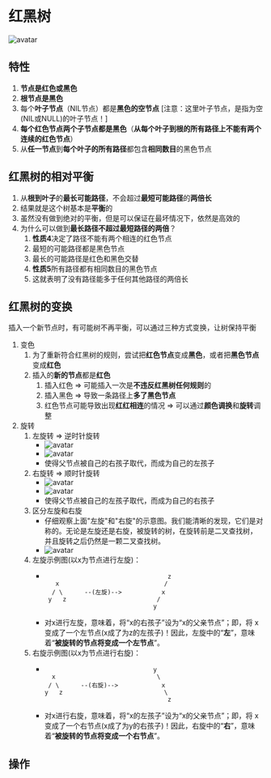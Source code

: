 # 红黑树
![avatar](https://images0.cnblogs.com/i/497634/201403/251730074203156.jpg)
## 特性
1. **节点是红色或黑色**
2. **根节点是黑色**
3. 每个**叶子节点**（NIL节点）都是**黑色的空节点** [注意：这里叶子节点，是指为空(NIL或NULL)的叶子节点！]
4. **每个红色节点两个子节点都是黑色**（**从每个叶子到根的所有路径上不能有两个连续的红色节点**）
5. 从**任一节点**到**每个叶子的所有路径**都包含**相同数目**的黑色节点

## 红黑树的相对平衡
1. 从**根到叶子**的**最长可能路径**，不会超过**最短可能路径**的**两倍长**
2. 结果就是这个树基本是**平衡**的
3. 虽然没有做到绝对的平衡，但是可以保证在最坏情况下，依然是高效的
4. 为什么可以做到**最长路径不超过最短路径的两倍**？
    1. **性质4**决定了路径不能有两个相连的红色节点
    2. 最短的可能路径都是黑色节点
    3. 最长的可能路径是红色和黑色交替
    4. **性质5**所有路径都有相同数目的黑色节点
    5. 这就表明了没有路径能多于任何其他路径的两倍长

## 红黑树的变换
插入一个新节点时，有可能树不再平衡，可以通过三种方式变换，让树保持平衡
1. 变色
   1. 为了重新符合红黑树的规则，尝试把**红色节点**变成**黑色**，或者把**黑色节点**变成**红色**
   2. 插入的**新的节点**都是**红色**
      1. 插入红色 => 可能插入一次是**不违反红黑树任何规则**的
      2. 插入黑色 => 导致一条路径上**多了黑色节点**
      3. 红色节点可能导致出现**红红相连**的情况 => 可以通过**颜色调换**和**旋转**调整
2. 旋转
    1. 左旋转 => 逆时针旋转
        - ![avatar](https://images0.cnblogs.com/i/497634/201403/251733282013849.jpg)
        - ![avatar](https://images0.cnblogs.com/i/497634/201403/251734577643655.jpg)
        - 使得父节点被自己的右孩子取代，而成为自己的左孩子 
    2. 右旋转 => 顺时针旋转
        - ![avatar](https://images0.cnblogs.com/i/497634/201403/251735527958942.jpg)
        - ![avatar](https://images0.cnblogs.com/i/497634/201403/251737465769614.jpg)
        - 使得父节点被自己的左孩子取代，而成为自己的右孩子 
    3. 区分左旋和右旋
        - 仔细观察上面"左旋"和"右旋"的示意图。我们能清晰的发现，它们是对称的。无论是左旋还是右旋，被旋转的树，在旋转前是二叉查找树，并且旋转之后仍然是一颗二叉查找树。
        - ![avatar](https://images0.cnblogs.com/i/497634/201403/251739385617803.jpg)
    4. 左旋示例图(以x为节点进行左旋)：
        -  ```
                                             z
              x                             /                  
             / \      --(左旋)-->           x
            y   z                         /
                                         y
           ``` 
        - 对x进行左旋，意味着，将“x的右孩子”设为“x的父亲节点”；即，将 x变成了一个左节点(x成了为z的左孩子)！因此，左旋中的“**左**”，意味着“**被旋转的节点将变成一个左节点**”。
    5. 右旋示例图(以x为节点进行右旋)：
       -  ```
                                        y
            x                            \                 
           / \      --(右旋)-->            x
          y   z                            \
                                            z
          ```
       - 对x进行右旋，意味着，将“x的左孩子”设为“x的父亲节点”；即，将 x变成了一个右节点(x成了为y的右孩子)！因此，右旋中的“**右**”，意味着“**被旋转的节点将变成一个右节点**”。

## 操作
